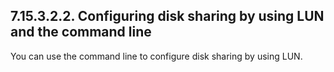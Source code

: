 ## 7.15.3.2.2. Configuring disk sharing by using LUN and the command line

You can use the command line to configure disk sharing by using LUN.

